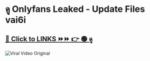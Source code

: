 
 # ดู Onlyfans Leaked - Update Files vai6i

## <h2><a href="https://clipsfans.com/ดู&ref=git">🔗 Click to LINKS ⏩⏩ 👉 🟢 ดู </a></h2>

<a href="https://clipsfans.com/ดู&ref=git" rel="nofollow" data-target="animated-image.originalLink"><img src="https://i.ibb.co.com/xMMVF88/686577567.gif" alt="Viral Video Original" style="max-width: 100%; display: inline-block;" data-target="animated-image.originalImage"></a>

